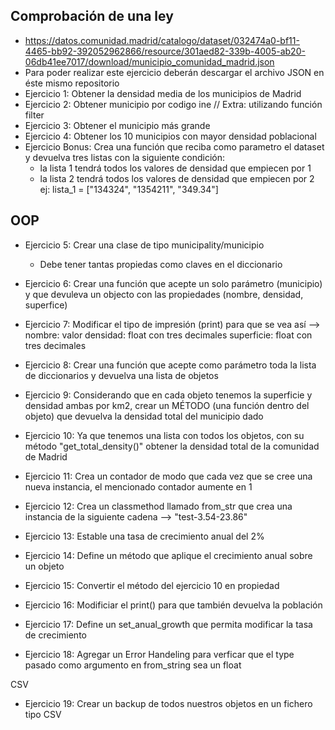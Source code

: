 ## Comprobación de una ley
* https://datos.comunidad.madrid/catalogo/dataset/032474a0-bf11-4465-bb92-392052962866/resource/301aed82-339b-4005-ab20-06db41ee7017/download/municipio_comunidad_madrid.json
* Para poder realizar este ejercicio deberán descargar el archivo JSON en éste mismo repositorio
* Ejercicio 1: Obtener la densidad media de los municipios de Madrid
* Ejercicio 2: Obtener municipio por codigo ine // Extra: utilizando función filter
* Ejercicio 3: Obtener el municipio más grande
* Ejercicio 4: Obtener los 10 municipios con mayor densidad poblacional
* Ejercicio Bonus: Crea una función que reciba como parametro el dataset y devuelva tres listas con la siguiente condición:
	* la lista 1 tendrá todos los valores de densidad que empiecen por 1
	* la lista 2 tendrá todos los valores de densidad que empiecen por 2
	ej:
	lista_1 = ["134324", "1354211", "349.34"]
	

## OOP
* Ejercicio 5: Crear una clase de tipo municipality/municipio
	* Debe tener tantas propiedas como claves en el diccionario
* Ejercicio 6: Crear una función que acepte un solo parámetro (municipio) y que devuleva un objecto con las propiedades (nombre, densidad, superfice)
* Ejercicio 7: Modificar el tipo de impresión (print) para que se vea así --> nombre: valor
										 densidad: float con tres decimales
										 superficie: float con tres decimales
* Ejercicio 8: Crear una función que acepte como parámetro toda la lista de diccionarios y devuelva una lista de objetos
* Ejercicio 9: Considerando que en cada objeto tenemos la superficie y densidad ambas por km2, crear un MÉTODO 
	(una función dentro del objeto) que devuelva la densidad total del municipio dado
* Ejercicio 10: Ya que tenemos una lista con todos los objetos, con su método "get_total_density()" 
	obtener la densidad total de la comunidad de Madrid


* Ejercicio 11: Crea un contador de modo que cada vez que se cree una nueva instancia, el mencionado contador aumente en 1
* Ejercicio 12: Crea un classmethod llamado from_str que crea una instancia de la siguiente cadena --> "test-3.54-23.86"
* Ejercicio 13: Estable una tasa de crecimiento anual del 2%
* Ejercicio 14: Define un método que aplique el crecimiento anual sobre un objeto
* Ejercicio 15: Convertir el método del ejercicio 10 en propiedad
* Ejercicio 16: Modificiar el print() para que también devuelva la población
* Ejercicio 17: Define un set_anual_growth que permita modificar la tasa de crecimiento
* Ejercicio 18: Agregar un Error Handeling para verficar que el type pasado como argumento en from_string sea un float

CSV
* Ejercicio 19: Crear un backup de todos nuestros objetos en un fichero tipo CSV
